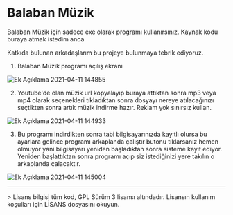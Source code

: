 # Balaban Müzik 

Balaban Müzik için sadece exe olarak programı kullanırsınız. Kaynak kodu buraya atmak istedim anca

Katkıda bulunan arkadaşlarım bu projeye bulunmaya tebrik ediyoruz.

1. Balaban Müzik programı açılış ekranı 

![Ek Açıklama 2021-04-11 144855](https://user-images.githubusercontent.com/42430554/114303659-f391d900-9ad7-11eb-9a5a-55bb890b9550.jpg)

2. Youtube'de olan müzik url kopyalayıp buraya attıktan sonra mp3 veya mp4 olarak seçenekleri tıkladıktan sonra dosyayı nereye atılacağınızı seçtikten sonra artık müzik indirme hazır. Reklam yok sınırsız kullan.

![Ek Açıklama 2021-04-11 144933](https://user-images.githubusercontent.com/42430554/114303662-f7bdf680-9ad7-11eb-9c4f-3384a4aa5d25.jpg)

3. Bu programı indirdikten sonra tabi bilgisayarınızda kayıtlı olursa bu ayarlara gelince programı arkaplanda çalıştır butonu tıklarsanız hemen olmuyor yani bilgisayarı yeniden başladıktan sonra sisteme kayıt ediyor. Yeniden başlattıktan sonra programı açıp siz istediğinizi yere takılın o arkaplanda çalacaktır.

![Ek Açıklama 2021-04-11 145004](https://user-images.githubusercontent.com/42430554/114303744-508d8f00-9ad8-11eb-80c7-89e6e8ec21f4.jpg)

<hr/>
<p/>
> Lisans bilgisi tüm kod, GPL Sürüm 3 lisansı altındadır. Lisansın kullanım koşulları için LİSANS dosyasını okuyun.
